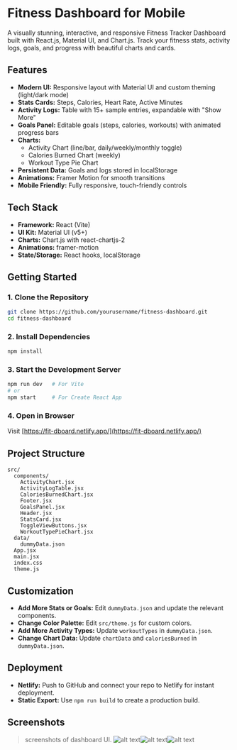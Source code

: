 # Fitness Dashboard for Mobile

A visually stunning, interactive, and responsive Fitness Tracker Dashboard built with React.js, Material UI, and Chart.js. Track your fitness stats, activity logs, goals, and progress with beautiful charts and cards.

## Features

- **Modern UI:** Responsive layout with Material UI and custom theming (light/dark mode)
- **Stats Cards:** Steps, Calories, Heart Rate, Active Minutes
- **Activity Logs:** Table with 15+ sample entries, expandable with "Show More"
- **Goals Panel:** Editable goals (steps, calories, workouts) with animated progress bars
- **Charts:**
  - Activity Chart (line/bar, daily/weekly/monthly toggle)
  - Calories Burned Chart (weekly)
  - Workout Type Pie Chart
- **Persistent Data:** Goals and logs stored in localStorage
- **Animations:** Framer Motion for smooth transitions
- **Mobile Friendly:** Fully responsive, touch-friendly controls

## Tech Stack

- **Framework:** React (Vite)
- **UI Kit:** Material UI (v5+)
- **Charts:** Chart.js with react-chartjs-2
- **Animations:** framer-motion
- **State/Storage:** React hooks, localStorage

## Getting Started

### 1. Clone the Repository
```bash
git clone https://github.com/yourusername/fitness-dashboard.git
cd fitness-dashboard
```

### 2. Install Dependencies
```bash
npm install
```

### 3. Start the Development Server
```bash
npm run dev   # For Vite
# or
npm start     # For Create React App
```

### 4. Open in Browser
Visit [https://fit-dboard.netlify.app/](https://fit-dboard.netlify.app/)

## Project Structure

```
src/
  components/
    ActivityChart.jsx
    ActivityLogTable.jsx
    CaloriesBurnedChart.jsx
    Footer.jsx
    GoalsPanel.jsx
    Header.jsx
    StatsCard.jsx
    ToggleViewButtons.jsx
    WorkoutTypePieChart.jsx
  data/
    dummyData.json
  App.jsx
  main.jsx
  index.css
  theme.js
```

## Customization

- **Add More Stats or Goals:** Edit `dummyData.json` and update the relevant components.
- **Change Color Palette:** Edit `src/theme.js` for custom colors.
- **Add More Activity Types:** Update `workoutTypes` in `dummyData.json`.
- **Change Chart Data:** Update `chartData` and `caloriesBurned` in `dummyData.json`.

## Deployment

- **Netlify:** Push to GitHub and connect your repo to Netlify  for instant deployment.
- **Static Export:** Use `npm run build` to create a production build.

## Screenshots

>  screenshots of dashboard UI.
![alt text](OP4.jpg)![alt text](OP3.jpg)![alt text](OP2-1.jpg)

